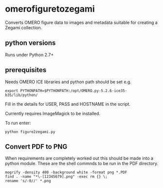 # omerofiguretozegami
Converts OMERO figure data to images and metadata suitable for creating a Zegami collection. 

## python versions
Runs under Python 2.7+

## prerequisites
Needs OMERO ICE libraries and python path should be set e.g.
```
export PYTHONPATH=$PYTHONPATH:/opt/OMERO.py-5.2.6-ice35-b35/lib/python/
```
Fill in the details for USER, PASS and HOSTNAME in the script.

Currently requires ImageMagick to be installed.

To run enter:

`python figure2zegami.py`

## Convert PDF to PNG

When requirements are completely worked out this should be made into a python module. These are the shell commnds to be run in the PDF directory.

```
mogrify -density 400 -background white -format png *.PDF
find . -name "*\-[12345679].png" -exec rm {} \;
rename 's/-0//' *.png
```
